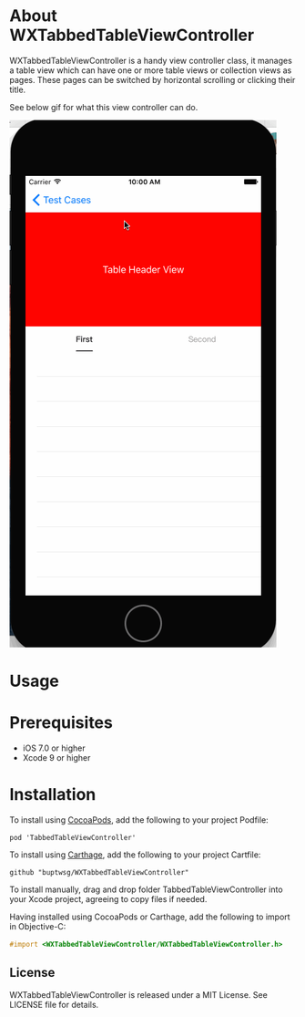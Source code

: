 # About WXTabbedTableViewController
WXTabbedTableViewController is a handy view controller class, it manages a table view which can have one or more table views or collection views as pages. These pages can be switched by horizontal scrolling or clicking their title.

See below gif for what this view controller can do.

![](https://github.com/buptwsg/WXTabbedTableViewController/blob/master/Demo.gif)

# Usage

# Prerequisites
* iOS 7.0 or higher
* Xcode 9 or higher

# Installation
To install using [CocoaPods](https://github.com/cocoapods/cocoapods), add the following to your project Podfile:
```
pod 'TabbedTableViewController'
```

To install using [Carthage](https://github.com/carthage/carthage), add the following to your project Cartfile:
```
github "buptwsg/WXTabbedTableViewController"
```

To install manually, drag and drop folder TabbedTableViewController into your Xcode project, agreeing to copy files if needed. 

Having installed using CocoaPods or Carthage, add the following to import in Objective-C:
```objective-c
#import <WXTabbedTableViewController/WXTabbedTableViewController.h>
```

## License
WXTabbedTableViewController is released under a MIT License. See LICENSE file for details.
